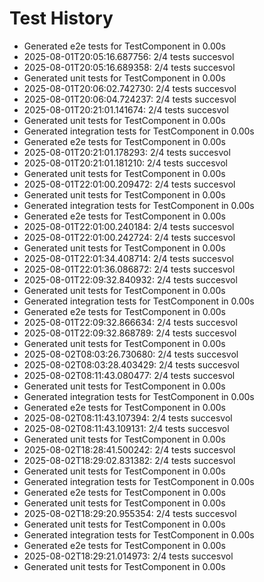 # Test History

- Generated e2e tests for TestComponent in 0.00s
- 2025-08-01T20:05:16.687756: 2/4 tests succesvol
- 2025-08-01T20:05:16.689358: 2/4 tests succesvol
- Generated unit tests for TestComponent in 0.00s
- 2025-08-01T20:06:02.742730: 2/4 tests succesvol
- 2025-08-01T20:06:04.724237: 2/4 tests succesvol
- 2025-08-01T20:21:01.141674: 2/4 tests succesvol
- Generated unit tests for TestComponent in 0.00s
- Generated integration tests for TestComponent in 0.00s
- Generated e2e tests for TestComponent in 0.00s
- 2025-08-01T20:21:01.178293: 2/4 tests succesvol
- 2025-08-01T20:21:01.181210: 2/4 tests succesvol
- Generated unit tests for TestComponent in 0.00s
- 2025-08-01T22:01:00.209472: 2/4 tests succesvol
- Generated unit tests for TestComponent in 0.00s
- Generated integration tests for TestComponent in 0.00s
- Generated e2e tests for TestComponent in 0.00s
- 2025-08-01T22:01:00.240184: 2/4 tests succesvol
- 2025-08-01T22:01:00.242724: 2/4 tests succesvol
- Generated unit tests for TestComponent in 0.00s
- 2025-08-01T22:01:34.408714: 2/4 tests succesvol
- 2025-08-01T22:01:36.086872: 2/4 tests succesvol
- 2025-08-01T22:09:32.840932: 2/4 tests succesvol
- Generated unit tests for TestComponent in 0.00s
- Generated integration tests for TestComponent in 0.00s
- Generated e2e tests for TestComponent in 0.00s
- 2025-08-01T22:09:32.866634: 2/4 tests succesvol
- 2025-08-01T22:09:32.868789: 2/4 tests succesvol
- Generated unit tests for TestComponent in 0.00s
- 2025-08-02T08:03:26.730680: 2/4 tests succesvol
- 2025-08-02T08:03:28.403429: 2/4 tests succesvol
- 2025-08-02T08:11:43.080477: 2/4 tests succesvol
- Generated unit tests for TestComponent in 0.00s
- Generated integration tests for TestComponent in 0.00s
- Generated e2e tests for TestComponent in 0.00s
- 2025-08-02T08:11:43.107394: 2/4 tests succesvol
- 2025-08-02T08:11:43.109131: 2/4 tests succesvol
- Generated unit tests for TestComponent in 0.00s
- 2025-08-02T18:28:41.500242: 2/4 tests succesvol
- 2025-08-02T18:29:02.831382: 2/4 tests succesvol
- Generated unit tests for TestComponent in 0.00s
- Generated integration tests for TestComponent in 0.00s
- Generated e2e tests for TestComponent in 0.00s
- Generated unit tests for TestComponent in 0.00s
- 2025-08-02T18:29:20.955354: 2/4 tests succesvol
- Generated unit tests for TestComponent in 0.00s
- Generated integration tests for TestComponent in 0.00s
- Generated e2e tests for TestComponent in 0.00s
- 2025-08-02T18:29:21.014973: 2/4 tests succesvol
- Generated unit tests for TestComponent in 0.00s
